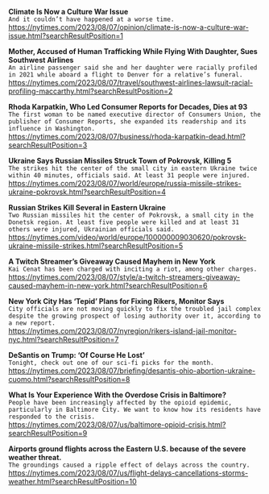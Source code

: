 **Climate Is Now a Culture War Issue**\
`And it couldn’t have happened at a worse time.`\
https://nytimes.com/2023/08/07/opinion/climate-is-now-a-culture-war-issue.html?searchResultPosition=1

**Mother, Accused of Human Trafficking While Flying With Daughter, Sues Southwest Airlines**\
`An airline passenger said she and her daughter were racially profiled in 2021 while aboard a flight to Denver for a relative’s funeral.`\
https://nytimes.com/2023/08/07/travel/southwest-airlines-lawsuit-racial-profiling-maccarthy.html?searchResultPosition=2

**Rhoda Karpatkin, Who Led Consumer Reports for Decades, Dies at 93**\
`The first woman to be named executive director of Consumers Union, the publisher of Consumer Reports, she expanded its readership and its influence in Washington.`\
https://nytimes.com/2023/08/07/business/rhoda-karpatkin-dead.html?searchResultPosition=3

**Ukraine Says Russian Missiles Struck Town of Pokrovsk, Killing 5**\
`The strikes hit the center of the small city in eastern Ukraine twice within 40 minutes, officials said. At least 31 people were injured.`\
https://nytimes.com/2023/08/07/world/europe/russia-missile-strikes-ukraine-pokrovsk.html?searchResultPosition=4

**Russian Strikes Kill Several in Eastern Ukraine**\
`Two Russian missiles hit the center of Pokrovsk, a small city in the Donetsk region. At least five people were killed and at least 31 others were injured, Ukrainian officials said.`\
https://nytimes.com/video/world/europe/100000009030620/pokrovsk-ukraine-missile-strikes.html?searchResultPosition=5

**A Twitch Streamer’s Giveaway Caused Mayhem in New York**\
`Kai Cenat has been charged with inciting a riot, among other charges.`\
https://nytimes.com/2023/08/07/style/a-twitch-streamers-giveaway-caused-mayhem-in-new-york.html?searchResultPosition=6

**New York City Has ‘Tepid’ Plans for Fixing Rikers, Monitor Says**\
`City officials are not moving quickly to fix the troubled jail complex despite the growing prospect of losing authority over it, according to a new report.`\
https://nytimes.com/2023/08/07/nyregion/rikers-island-jail-monitor-nyc.html?searchResultPosition=7

**DeSantis on Trump: ‘Of Course He Lost’**\
`Tonight, check out one of our sci-fi picks for the month.`\
https://nytimes.com/2023/08/07/briefing/desantis-ohio-abortion-ukraine-cuomo.html?searchResultPosition=8

**What Is Your Experience With the Overdose Crisis in Baltimore?**\
`People have been increasingly affected by the opioid epidemic, particularly in Baltimore City. We want to know how its residents have responded to the crisis.`\
https://nytimes.com/2023/08/07/us/baltimore-opioid-crisis.html?searchResultPosition=9

**Airports ground flights across the Eastern U.S. because of the severe weather threat.**\
`The groundings caused a ripple effect of delays across the country.`\
https://nytimes.com/2023/08/07/us/flight-delays-cancellations-storms-weather.html?searchResultPosition=10

